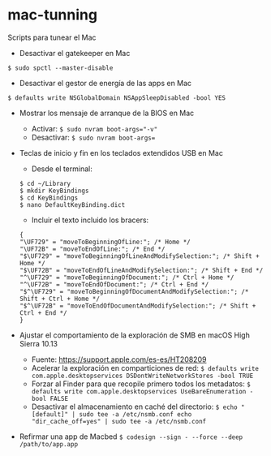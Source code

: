 # mac-tunning
Scripts para tunear el Mac

- Desactivar el gatekeeper en Mac

`$ sudo spctl --master-disable`

- Desactivar el gestor de energía de las apps en Mac

`$ defaults write NSGlobalDomain NSAppSleepDisabled -bool YES`

- Mostrar los mensaje de arranque de la BIOS en Mac

  - Activar: `$ sudo nvram boot-args="-v"`
  - Desactivar: `$ sudo nvram boot-args=`

- Teclas de inicio y fin en los teclados extendidos USB en Mac

    - Desde el terminal:
    ```
    $ cd ~/Library
    $ mkdir KeyBindings
    $ cd KeyBindings
    $ nano DefaultKeyBinding.dict
    ```
    - Incluir el texto incluido los bracers:
    ```
    {
    "\UF729" = "moveToBeginningOfLine:"; /* Home */
    "\UF72B" = "moveToEndOfLine:"; /* End */
    "$\UF729" = "moveToBeginningOfLineAndModifySelection:"; /* Shift + Home */
    "$\UF72B" = "moveToEndOfLineAndModifySelection:"; /* Shift + End */
    "^\UF729" = "moveToBeginningOfDocument:"; /* Ctrl + Home */
    "^\UF72B" = "moveToEndOfDocument:"; /* Ctrl + End */
    "$^\UF729" = "moveToBeginningOfDocumentAndModifySelection:"; /* Shift + Ctrl + Home */
    "$^\UF72B" = "moveToEndOfDocumentAndModifySelection:"; /* Shift + Ctrl + End */
    }
    ```
- Ajustar el comportamiento de la exploración de SMB en macOS High Sierra 10.13
  - Fuente: https://support.apple.com/es-es/HT208209
  - Acelerar la exploración en comparticiones de red: 
  `$ defaults write com.apple.desktopservices DSDontWriteNetworkStores -bool TRUE`
  - Forzar al Finder para que recopile primero todos los metadatos: 
  `$ defaults write com.apple.desktopservices UseBareEnumeration -bool FALSE`
  - Desactivar el almacenamiento en caché del directorio: 
  `$ echo "[default]" | sudo tee -a /etc/nsmb.conf echo "dir_cache_off=yes" | sudo tee -a /etc/nsmb.conf`
 
- Refirmar una app de Macbed
  `$ codesign --sign - --force --deep /path/to/app.app`
  
  
